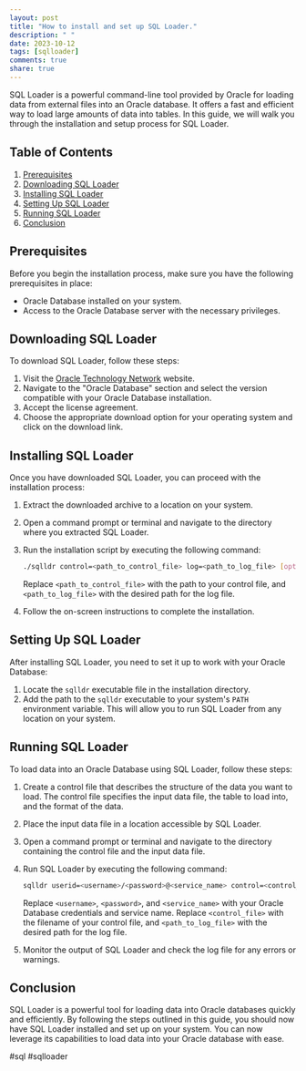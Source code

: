 ```yaml
---
layout: post
title: "How to install and set up SQL Loader."
description: " "
date: 2023-10-12
tags: [sqlloader]
comments: true
share: true
---
```


SQL Loader is a powerful command-line tool provided by Oracle for loading data from external files into an Oracle database. It offers a fast and efficient way to load large amounts of data into tables. In this guide, we will walk you through the installation and setup process for SQL Loader.

## Table of Contents
1. [Prerequisites](#prerequisites)
2. [Downloading SQL Loader](#downloading-sql-loader)
3. [Installing SQL Loader](#installing-sql-loader)
4. [Setting Up SQL Loader](#setting-up-sql-loader)
5. [Running SQL Loader](#running-sql-loader)
6. [Conclusion](#conclusion)

## Prerequisites<a name="prerequisites"></a>
Before you begin the installation process, make sure you have the following prerequisites in place:

- Oracle Database installed on your system.
- Access to the Oracle Database server with the necessary privileges.

## Downloading SQL Loader<a name="downloading-sql-loader"></a>
To download SQL Loader, follow these steps:

1. Visit the [Oracle Technology Network](https://www.oracle.com/tools/downloads/sqlldr-rel.html) website.
2. Navigate to the "Oracle Database" section and select the version compatible with your Oracle Database installation.
3. Accept the license agreement.
4. Choose the appropriate download option for your operating system and click on the download link.

## Installing SQL Loader<a name="installing-sql-loader"></a>
Once you have downloaded SQL Loader, you can proceed with the installation process:

1. Extract the downloaded archive to a location on your system.
2. Open a command prompt or terminal and navigate to the directory where you extracted SQL Loader.
3. Run the installation script by executing the following command:

   ```bash
   ./sqlldr control=<path_to_control_file> log=<path_to_log_file> [options]
   ```

   Replace `<path_to_control_file>` with the path to your control file, and `<path_to_log_file>` with the desired path for the log file.

4. Follow the on-screen instructions to complete the installation.

## Setting Up SQL Loader<a name="setting-up-sql-loader"></a>
After installing SQL Loader, you need to set it up to work with your Oracle Database:

1. Locate the `sqlldr` executable file in the installation directory.
2. Add the path to the `sqlldr` executable to your system's `PATH` environment variable. This will allow you to run SQL Loader from any location on your system.

## Running SQL Loader<a name="running-sql-loader"></a>
To load data into an Oracle Database using SQL Loader, follow these steps:

1. Create a control file that describes the structure of the data you want to load. The control file specifies the input data file, the table to load into, and the format of the data.
2. Place the input data file in a location accessible by SQL Loader.
3. Open a command prompt or terminal and navigate to the directory containing the control file and the input data file.
4. Run SQL Loader by executing the following command:

   ```bash
   sqlldr userid=<username>/<password>@<service_name> control=<control_file> log=<path_to_log_file> [options]
   ```

   Replace `<username>`, `<password>`, and `<service_name>` with your Oracle Database credentials and service name. Replace `<control_file>` with the filename of your control file, and `<path_to_log_file>` with the desired path for the log file.

5. Monitor the output of SQL Loader and check the log file for any errors or warnings.

## Conclusion<a name="conclusion"></a>
SQL Loader is a powerful tool for loading data into Oracle databases quickly and efficiently. By following the steps outlined in this guide, you should now have SQL Loader installed and set up on your system. You can now leverage its capabilities to load data into your Oracle database with ease.

#sql #sqlloader